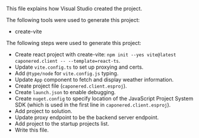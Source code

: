 This file explains how Visual Studio created the project.

The following tools were used to generate this project:
- create-vite

The following steps were used to generate this project:
- Create react project with create-vite: `npm init --yes vite@latest caponered.client -- --template=react-ts`.
- Update `vite.config.ts` to set up proxying and certs.
- Add `@type/node` for `vite.config.js` typing.
- Update `App` component to fetch and display weather information.
- Create project file (`caponered.client.esproj`).
- Create `launch.json` to enable debugging.
- Create `nuget.config` to specify location of the JavaScript Project System SDK (which is used in the first line in `caponered.client.esproj`).
- Add project to solution.
- Update proxy endpoint to be the backend server endpoint.
- Add project to the startup projects list.
- Write this file.
